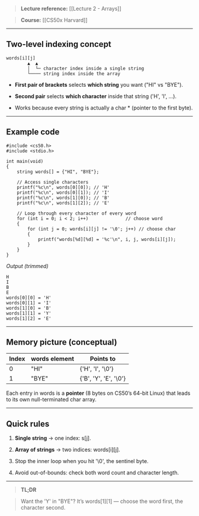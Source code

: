 

  

> **Lecture reference:** [[Lecture 2 - Arrays]]

> **Course:** [[CS50x Harvard]]

---

## **Two-level indexing concept**

```
words[i][j]
        ▲  ▲
        │  └─ character index inside a single string
        └──── string index inside the array
```

- **First pair of brackets** selects **which string** you want ("HI" vs "BYE").
    
- **Second pair** selects **which character** inside that string ('H', 'I', …).
    
- Works because every string is actually a char * (pointer to the first byte).
    

---

## **Example code**

```
#include <cs50.h>
#include <stdio.h>

int main(void)
{
    string words[] = {"HI", "BYE"};

    // Access single characters
    printf("%c\n", words[0][0]); // 'H'
    printf("%c\n", words[0][1]); // 'I'
    printf("%c\n", words[1][0]); // 'B'
    printf("%c\n", words[1][2]); // 'E'

    // Loop through every character of every word
    for (int i = 0; i < 2; i++)              // choose word
    {
        for (int j = 0; words[i][j] != '\0'; j++) // choose char
        {
            printf("words[%d][%d] = '%c'\n", i, j, words[i][j]);
        }
    }
}
```

_Output (trimmed)_

```
H
I
B
E
words[0][0] = 'H'
words[0][1] = 'I'
words[1][0] = 'B'
words[1][1] = 'Y'
words[1][2] = 'E'
```

---

## **Memory picture (conceptual)**

|**Index**|words **element**|**Points to**|
|---|---|---|
|0|"HI"|{'H', 'I', '\0'}|
|1|"BYE"|{'B', 'Y', 'E', '\0'}|

Each entry in words is a **pointer** (8 bytes on CS50’s 64-bit Linux) that leads to its own null-terminated char array.

---

## **Quick rules**

1. **Single string** → one index: s[j].
    
2. **Array of strings** → two indices: words[i][j].
    
3. Stop the inner loop when you hit '\0', the sentinel byte.
    
4. Avoid out-of-bounds: check both word count and character length.
    

---

> **TL;DR**

> Want the 'Y' in "BYE"? It’s words[1][1] — choose the word first, the character second.